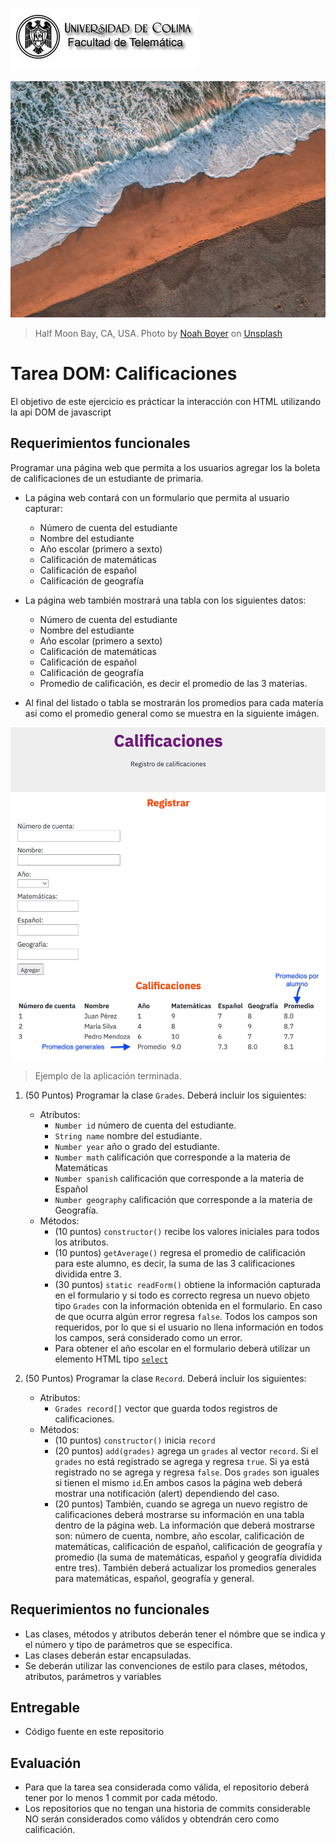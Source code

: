 ![Logo UCOL](img/ucol-logo.jpg)

![Portada](img/cover.jpg)
> Half Moon Bay, CA, USA. Photo by <a href="https://unsplash.com/@emerald_?utm_source=unsplash&utm_medium=referral&utm_content=creditCopyText">Noah Boyer</a> on <a href="https://unsplash.com/?utm_source=unsplash&utm_medium=referral&utm_content=creditCopyText">Unsplash</a>
  
# Tarea DOM: Calificaciones

El objetivo de este ejercicio es prácticar la interacción con HTML utilizando la api DOM de javascript

## Requerimientos funcionales

Programar una página web que permita a los usuarios agregar los la boleta de calificaciones de un estudiante de primaria.

- La página web contará con un formulario que permita al usuario capturar:

  - Número de cuenta del estudiante
  - Nombre del estudiante
  - Año escolar (primero a sexto)
  - Calificación de matemáticas
  - Calificación de español
  - Calificación de geografía

- La página web también mostrará una tabla con los siguientes datos:
  - Número de cuenta del estudiante
  - Nombre del estudiante
  - Año escolar (primero a sexto)
  - Calificación de matemáticas
  - Calificación de español
  - Calificación de geografía
  - Promedio de calificación, es decir el promedio de las 3 materias.

- Al final del listado o tabla se mostrarán los promedios para cada matería así como el promedio general como se muestra en la siguiente imágen.

![Ejemplo](img/ejemplo.png)
> Ejemplo de la aplicación terminada.

1. (50 Puntos) Programar la clase `Grades`. Deberá incluir los siguientes:
   - Atributos:
     - `Number id` número de cuenta del estudiante.
     - `String name` nombre del estudiante.
     - `Number year` año o grado del estudiante.
     - `Number math` calificación que corresponde a la materia de Matemáticas
     - `Number spanish` calificación que corresponde a la materia de Español
     - `Number geography` calificación que corresponde a la materia de Geografía.
   - Métodos:
     - (10 puntos) `constructor()` recibe los valores iniciales para todos los atributos.
     - (10 puntos) `getAverage()` regresa el promedio de calificación para este alumno, es decir, la suma de las 3 calificaciones dividida entre 3.
     - (30 puntos) `static readForm()` obtiene la información capturada en el formulario y si todo es correcto regresa un nuevo objeto tipo `Grades` con la información obtenida en el formulario. En caso de que ocurra algún error regresa `false`. Todos los campos son requeridos, por lo que si el usuario no llena información en todos los campos, será considerado como un error.
     - Para obtener el año escolar en el formulario deberá utilizar un elemento HTML tipo [`select`](https://www.w3schools.com/tags/tag_select.asp)

2. (50 Puntos) Programar la clase `Record`. Deberá incluir los siguientes:
   - Atributos:
     - `Grades record[]` vector que guarda todos registros de calificaciones.
   - Métodos:
     - (10 puntos) `constructor()` inicia `record`
     - (20 puntos) `add(grades)` agrega un `grades` al vector `record`. Si el `grades` no está registrado se agrega y regresa `true`. Si ya está registrado no se agrega y regresa `false`. Dos `grades` son iguales si tienen el mismo `id`.En ambos casos la página web deberá mostrar una notificación (alert) dependiendo del caso.
     - (20 puntos) También, cuando se agrega un nuevo registro de calificaciones deberá mostrarse su información en una tabla dentro de la página web. La información que deberá mostrarse son: número de cuenta, nombre, año escolar, calificación de matemáticas, calificación de español, calificación de geografía y promedio (la suma de matemáticas, español y geografía dividida entre tres). También deberá actualizar los promedios generales para matemáticas, español, geografía y general.

## Requerimientos no funcionales

- Las clases, métodos y atributos deberán tener el nómbre que se indica y el número y tipo de parámetros que se especifica.
- Las clases deberán estar encapsuladas.
- Se deberán utilizar las convenciones de estilo para clases, métodos, atributos, parámetros y variables

## Entregable

- Código fuente en este repositorio
  
## Evaluación

- Para que la tarea sea considerada como válida, el repositorio deberá tener por lo menos 1 commit por cada método.
- Los repositorios que no tengan una historia de commits considerable NO serán considerados como válidos y obtendrán cero como calificación.
